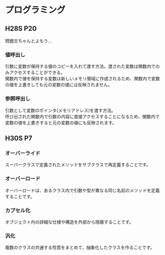 # プログラミング
## H28S P20
問題文ちゃんとよもう...
### 値呼出し
引数に変数が保持する値のコピーを入れて渡す方法。渡された変数は関数内でのみアクセスすることができる。  
関数内で値を保持する変数は新しいメモリ領域に作成されるため、関数内で変数の値を上書きしても元の変数の値には反映されません。
### 参照呼出し
引数として変数のポインタ(メモリアドレス)を渡す方法。  
呼び出された関数内で引数の内容に直接アクセスすることになるため、関数内で変数の値を上書きすると元の変数の値にも反映されます。

## H30S P7
### オーバーライド
スーパークラスで定義されたメソッドをサブクラスで再定義することです。
### オーバーロード
オーバーロードは、あるクラス内で引数や型が異なる同じ名前のメソッドを定義することです。
### カプセル化
オブジェクト内の詳細な仕様や構造を外部から隠蔽することです。
### 汎化
複数のクラスの共通する性質をまとめて，抽象化したクラスを作ることです。
